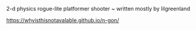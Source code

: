 2-d physics rogue-lite platformer shooter ~ written mostly by lilgreenland 

https://whyisthisnotavalable.github.io/n-gon/
